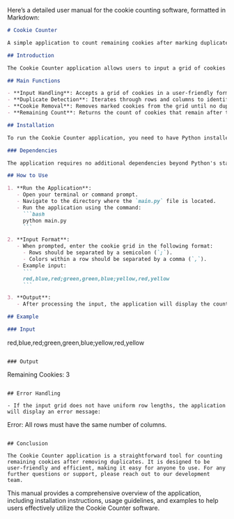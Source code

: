 Here’s a detailed user manual for the cookie counting software, formatted in Markdown:

```markdown
# Cookie Counter

A simple application to count remaining cookies after marking duplicates based on color.

## Introduction

The Cookie Counter application allows users to input a grid of cookies represented by their colors. The application processes this grid to identify and remove cookies that have duplicates in either rows or columns. The final output is the count of remaining cookies after all duplicates have been marked and removed.

## Main Functions

- **Input Handling**: Accepts a grid of cookies in a user-friendly format.
- **Duplicate Detection**: Iterates through rows and columns to identify cookies with duplicate colors.
- **Cookie Removal**: Removes marked cookies from the grid until no duplicates remain.
- **Remaining Count**: Returns the count of cookies that remain after the removal process.

## Installation

To run the Cookie Counter application, you need to have Python installed on your machine. You can download Python from [python.org](https://www.python.org/downloads/).

### Dependencies

The application requires no additional dependencies beyond Python's standard library.

## How to Use

1. **Run the Application**: 
   - Open your terminal or command prompt.
   - Navigate to the directory where the `main.py` file is located.
   - Run the application using the command:
     ```bash
     python main.py
     ```

2. **Input Format**:
   - When prompted, enter the cookie grid in the following format:
     - Rows should be separated by a semicolon (`;`).
     - Colors within a row should be separated by a comma (`,`).
   - Example input:
     ```
     red,blue,red;green,green,blue;yellow,red,yellow
     ```

3. **Output**:
   - After processing the input, the application will display the count of remaining cookies.

## Example

### Input
```
red,blue,red;green,green,blue;yellow,red,yellow
```

### Output
```
Remaining Cookies: 3
```

## Error Handling

- If the input grid does not have uniform row lengths, the application will display an error message:
  ```
  Error: All rows must have the same number of columns.
  ```

## Conclusion

The Cookie Counter application is a straightforward tool for counting remaining cookies after removing duplicates. It is designed to be user-friendly and efficient, making it easy for anyone to use. For any further questions or support, please reach out to our development team.
```

This manual provides a comprehensive overview of the application, including installation instructions, usage guidelines, and examples to help users effectively utilize the Cookie Counter software.